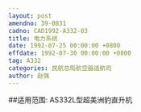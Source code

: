 ```yaml
---
layout: post
amendno: 39-0831
cadno: CAD1992-A332-03
title: 电力系统
date: 1992-07-25 00:00:00 +0800
effdate: 1992-07-30 00:00:00 +0800
tag: A332
categories: 民航总局航空器适航司
author: 赵强
---
```


##适用范围:
AS332L型超美洲豹直升机

